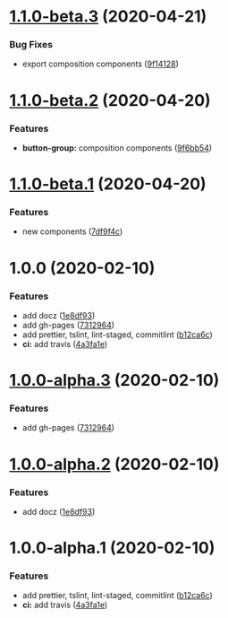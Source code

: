 # [1.1.0-beta.3](https://github.com/dvhb/ui/compare/v1.1.0-beta.2...v1.1.0-beta.3) (2020-04-21)


### Bug Fixes

* export composition components ([9f14128](https://github.com/dvhb/ui/commit/9f14128b4ba06840c1e0a8c00b87f7bd7b14a1a9))

# [1.1.0-beta.2](https://github.com/dvhb/ui/compare/v1.1.0-beta.1...v1.1.0-beta.2) (2020-04-20)


### Features

* **button-group:** composition components ([9f6bb54](https://github.com/dvhb/ui/commit/9f6bb549b307f7061f5e9d2ee6608569b5690b27))

# [1.1.0-beta.1](https://github.com/dvhb/ui/compare/v1.0.0...v1.1.0-beta.1) (2020-04-20)


### Features

* new components ([7df9f4c](https://github.com/dvhb/ui/commit/7df9f4cc50f0aeb895c464767df9b54f65ac1016))

# 1.0.0 (2020-02-10)


### Features

* add docz ([1e8df93](https://github.com/dvhb/ui/commit/1e8df9399a82d72b782477efa62e67a47cfdaf17))
* add gh-pages ([7312964](https://github.com/dvhb/ui/commit/731296424b10b0f540194a4c3f8ace8d0e872b0c))
* add prettier, tslint, lint-staged, commitlint ([b12ca6c](https://github.com/dvhb/ui/commit/b12ca6c3b3f08319c3da3bd54785de19713b34bc))
* **ci:** add travis ([4a3fa1e](https://github.com/dvhb/ui/commit/4a3fa1edc5c1b10965e6c88e3b95868042000656))

# [1.0.0-alpha.3](https://github.com/dvhb/ui/compare/v1.0.0-alpha.2...v1.0.0-alpha.3) (2020-02-10)


### Features

* add gh-pages ([7312964](https://github.com/dvhb/ui/commit/731296424b10b0f540194a4c3f8ace8d0e872b0c))

# [1.0.0-alpha.2](https://github.com/dvhb/ui/compare/v1.0.0-alpha.1...v1.0.0-alpha.2) (2020-02-10)


### Features

* add docz ([1e8df93](https://github.com/dvhb/ui/commit/1e8df9399a82d72b782477efa62e67a47cfdaf17))

# 1.0.0-alpha.1 (2020-02-10)


### Features

* add prettier, tslint, lint-staged, commitlint ([b12ca6c](https://github.com/dvhb/ui/commit/b12ca6c3b3f08319c3da3bd54785de19713b34bc))
* **ci:** add travis ([4a3fa1e](https://github.com/dvhb/ui/commit/4a3fa1edc5c1b10965e6c88e3b95868042000656))
